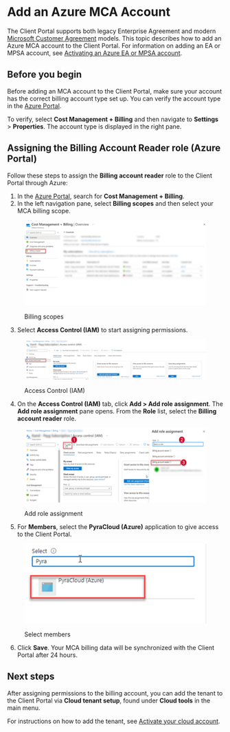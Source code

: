 # Add an Azure MCA Account

The Client Portal supports both legacy Enterprise Agreement and modern [Microsoft Customer Agreement](https://learn.microsoft.com/en-us/azure/cost-management-billing/understand/mca-overview) models. This topic describes how to add an Azure MCA account to the Client Portal. For information on adding an EA or MPSA account, see [Activating an Azure EA or MPSA account](activate-an-azure-ea-or-mpsa-account.md).

## Before you begin <a href="#before-you-start" id="before-you-start"></a>

Before adding an MCA account to the Client Portal, make sure your account has the correct billing account type set up. You can verify the account type in the [Azure Portal](https://portal.azure.com).&#x20;

To verify, select **Cost Management + Billing** and then navigate to **Settings** > **Properties**. The account type is displayed in the right pane.

## Assigning the Billing Account Reader role (Azure Portal)

Follow these steps to assign the **Billing account reader** role to the Client Portal through Azure:

1. In the [Azure Portal](https://portal.azure.com), search for **Cost Management + Billing**.
2. In the left navigation pane, select **Billing scopes** and then select your MCA billing scope.

<figure><img src="../../../../.gitbook/assets/image (1157).png" alt=""><figcaption><p>Billing scopes</p></figcaption></figure>

3. Select **Access Control (IAM)** to start assigning permissions.&#x20;

<figure><img src="../../../../.gitbook/assets/image (1156).png" alt=""><figcaption><p>Access Control (IAM)</p></figcaption></figure>

4. On the **Access Control (IAM)** tab, click **Add > Add role assignment**. The **Add role assignment** pane opens. From the **Role** list, select the **Billing account reader** role.

<figure><img src="../../../../.gitbook/assets/image (1154).png" alt=""><figcaption><p>Add role assignment</p></figcaption></figure>

5. For **Members**, select the **PyraCloud (Azure)** application to give access to the Client Portal.

<figure><img src="../../../../.gitbook/assets/image (1155).png" alt=""><figcaption><p>Select members</p></figcaption></figure>

6. Click **Save**. Your MCA billing data will be synchronized with the Client Portal after 24 hours.

## Next steps

After assigning permissions to the billing account, you can add the tenant to the Client Portal via **Cloud tenant setup**, found under **Cloud tools** in the main menu.

For instructions on how to add the tenant, see [Activate your cloud account](activate-an-azure-ea-or-mpsa-account.md#activate-your-cloud-account).
